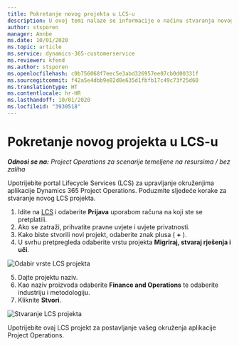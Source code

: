 ```yaml
---
title: Pokretanje novog projekta u LCS-u
description: U ovoj temi nalaze se informacije o načinu stvaranja novog projekta u LCS-u za vaše okruženje aplikacije Project Operations.
author: stsporen
manager: Annbe
ms.date: 10/01/2020
ms.topic: article
ms.service: dynamics-365-customerservice
ms.reviewer: kfend
ms.author: stsporen
ms.openlocfilehash: c0b756068f7eec5e3abd326957ee07cb0d00331f
ms.sourcegitcommit: f42a5e4dbb9e82d8e635d1fbfb17c49c73f25d60
ms.translationtype: HT
ms.contentlocale: hr-HR
ms.lasthandoff: 10/01/2020
ms.locfileid: "3930518"
---
```

# <a name="start-a-new-project-in-lcs"></a>Pokretanje novog projekta u LCS-u

_**Odnosi se na:** Project Operations za scenarije temeljene na resursima / bez zaliha_

Upotrijebite portal Lifecycle Services (LCS) za upravljanje okruženjima aplikacije Dynamics 365 Project Operations. Poduzmite sljedeće korake za stvaranje novog LCS projekta.

1. Idite na [LCS](https://lcs.dynamics.com/Logon/Index) i odaberite **Prijava** uporabom računa na koji ste se pretplatili.
2. Ako se zatraži, prihvatite pravne uvjete i uvjete privatnosti.
3. Kako biste stvorili novi projekt, odaberite znak plusa ( **+** ).
4. U svrhu pretpregleda odaberite vrstu projekta **Migriraj, stvaraj rješenja i uči**.

  ![Odabir vrste LCS projekta](./media/create-lcs-1.png)

5. Dajte projektu naziv. 
6. Kao naziv proizvoda odaberite **Finance and Operations** te odaberite industriju i metodologiju. 
7. Kliknite **Stvori**.

![Stvaranje LCS projekta](./media/create-lcs-2.png)

Upotrijebite ovaj LCS projekt za postavljanje vašeg okruženja aplikacije Project Operations.

